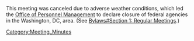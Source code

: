 This meeting was canceled due to adverse weather conditions, which led
the [Office of Personnel Management](http://www.opm.gov/) to declare
closure of federal agencies in the Washington, DC, area. (See
[Bylaws#Section 1: Regular
Meetings](Bylaws#Section_1:_Regular_Meetings).)

[Category:Meeting_Minutes](Category:Meeting_Minutes)
